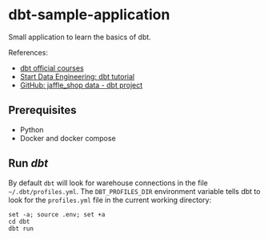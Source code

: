 # dbt-sample-application
Small application to learn the basics of dbt. 

References:
- [dbt official courses](https://courses.getdbt.com/collections/courses)
- [Start Data Engineering: dbt tutorial](https://www.startdataengineering.com/post/dbt-data-build-tool-tutorial/)
- [GitHub: jaffle_shop data - dbt project](https://github.com/dbt-labs/jaffle_shop/blob/main/dbt_project.yml)

## Prerequisites

- Python
- Docker and docker compose

## Run *dbt*

By default `dbt` will look for warehouse connections in the file `~/.dbt/profiles.yml`. The `DBT_PROFILES_DIR` environment variable tells dbt to look for the `profiles.yml` file in the current working directory:

```shell
set -a; source .env; set +a
cd dbt
dbt run
```


